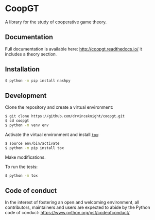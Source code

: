 # CoopGT

A library for the study of cooperative game theory.

## Documentation

Full documentation is available here: http://coopgt.readthedocs.io/ it includes
a theory section.

## Installation

```bash
$ python -m pip install nashpy
```

## Development

Clone the repository and create a virtual environment:

```bash
$ git clone https://github.com/drvinceknight/coopgt.git
$ cd coopgt
$ python -m venv env

```

Activate the virtual environment and install [`tox`](https://tox.readthedocs.io/en/latest/):

```bash
$ source env/bin/activate
$ python -m pip install tox

```

Make modifications.

To run the tests:

```bash
$ python -m tox

```

## Code of conduct

In the interest of fostering an open and welcoming environment, all
contributors, maintainers and users are expected to abide by the Python code of
conduct: https://www.python.org/psf/codeofconduct/
